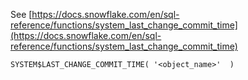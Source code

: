 See [https://docs.snowflake.com/en/sql-reference/functions/system_last_change_commit_time](https://docs.snowflake.com/en/sql-reference/functions/system_last_change_commit_time)
```
SYSTEM$LAST_CHANGE_COMMIT_TIME( '<object_name>'  )
```
